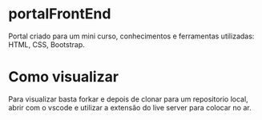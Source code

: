 # portalFrontEnd
Portal criado para um mini curso, conhecimentos e ferramentas utilizadas:  HTML, CSS, Bootstrap.

# Como visualizar
Para visualizar basta forkar e depois de clonar para um repositorio local, abrir com o vscode e utilizar a extensão do live server para colocar no ar.
